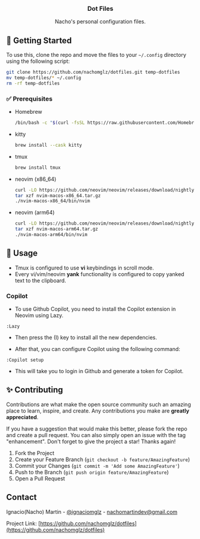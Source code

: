 <a name="readme-top"></a>

<!-- PROJECT LOGO -->
<br />
<div align="center">
  <h3 align="center">Dot Files</h3>

  <p align="center">
    Nacho's personal configuration files.

  </p>
</div>

## 🚀 Getting Started

To use this, clone the repo and move the files to your `~/.config` directory using the following script:

```sh
git clone https://github.com/nachomglz/dotfiles.git temp-dotfiles
mv temp-dotfiles/* ~/.config
rm -rf temp-dotfiles
```

### ✅ Prerequisites

- Homebrew

  ```sh
  /bin/bash -c "$(curl -fsSL https://raw.githubusercontent.com/Homebrew/install/HEAD/install.sh)"
  ```

- kitty

  ```sh
  brew install --cask kitty
  ```

- tmux

  ```sh
  brew install tmux
  ```

- neovim (x86_64)

  ```sh
  curl -LO https://github.com/neovim/neovim/releases/download/nightly/nvim-macos-x86_64.tar.gz
  tar xzf nvim-macos-x86_64.tar.gz
  ./nvim-macos-x86_64/bin/nvim
  ```

- neovim (arm64)
  ```sh
  curl -LO https://github.com/neovim/neovim/releases/download/nightly/nvim-macos-arm64.tar.gz
  tar xzf nvim-macos-arm64.tar.gz
  ./nvim-macos-arm64/bin/nvim
  ```

## 📖 Usage

- Tmux is configured to use **vi** keybindings in scroll mode.
- Every vi/vim/neovim **yank** functionality is configured to copy yanked text to the clipboard.

### Copilot

- To use Github Copilot, you need to install the Copilot extension in Neovim using Lazy.

```
:Lazy
```

- Then press the (I) key to install all the new dependencies.

- After that, you can configure Copilot using the following command:

```
:Copilot setup
```

- This will take you to login in Github and generate a token for Copilot.

## ✨ Contributing

Contributions are what make the open source community such an amazing place to learn, inspire, and create. Any contributions you make are **greatly appreciated**.

If you have a suggestion that would make this better, please fork the repo and create a pull request. You can also simply open an issue with the tag "enhancement".
Don't forget to give the project a star! Thanks again!

1. Fork the Project
2. Create your Feature Branch (`git checkout -b feature/AmazingFeature`)
3. Commit your Changes (`git commit -m 'Add some AmazingFeature'`)
4. Push to the Branch (`git push origin feature/AmazingFeature`)
5. Open a Pull Request

<!-- CONTACT -->

## Contact

Ignacio(Nacho) Martin - [@ignaciomglz](https://linkedin.com/in/ignaciomglz) - nachomartindev@gmail.com

Project Link: [https://github.com/nachomglz/dotfiles](https://github.com/nachomglz/dotfiles)

